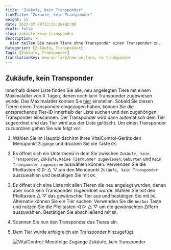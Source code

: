 ```yaml
---
title: "Zukäufe, kein Transponder"
linkTitle: "Zukäufe, kein Transponder"
weight: 15
date: 2023-07-28T13:25:28+02:00
draft: false
slug: zukäufe-kein-transponder
description: >
  Hier teilen Sie neuen Tiere ohne Transponder einen Transponder zu.
Kategorien: [Zukäufe, Transponder]
Tags: [Zukäufe, Transponder]
translationKey: new-on-farm/new-on-farm, no transponder
---
```

## Zukäufe, kein Transponder

Innerhalb dieser Liste finden Sie alle, neu angelegten Tiere mit einem Maximalalter von X Tagen, denen noch kein Transponder zugewiesen wurde. Das Maximalalter können Sie [hier](/docs/einstellungen/zuordnung-transponder/#maximalalter-zugekaufter-fresser-einstellen) einstellen. Sobald Sie diesen Tieren einen Transponder eingezogen haben, können Sie die entsprechende Tier-ID innerhalb der Liste suchen und den zugehörigen Transponder einscannen. Der Transponder wird dann automatisch dem Tier zugeordnet und das Tier wird aus der Liste gelöscht. Um einen Transponder zuzuordnen gehen Sie wie folgt vor:

1. Wählen Sie im Hauptbildschirm Ihres VitalControl-Geräts den Menüpunkt `Zugänge` und drücken Sie die Taste `OK`.

2. Es öffnet sich ein Untermenü in dem Sie zwischen `Zukäufe, kein Transponder`, `Zukäufe`, `Keine Tiernummer zugewiesen`, `Geburten` und `Kein Transponder zugewiesen` auswählen können. Verwenden Sie die Pfeiltasten ◁ ▷ △ ▽ um den Menüpunkt `Zukäufe, kein Transponder` auszuwählen und bestätigen Sie mit `OK`. 

3. Es öffnet sich eine Liste mit allen Tieren die neu angelegt wurden, denen aber noch kein Transponder zugeordnet wurde. Wählen Sie mit den Pfeiltasten △ ▽ das gewünschte Tier aus und bestätigen Sie mit `OK`. Alternativ können Sie ein Tier suchen. Verwenden Sie die `An/Aus` Taste und nutzen Sie die Pfeiltasten ◁ ▷ △ ▽ um die gewünschten Ziffern auszuwählen. Bestätigen Sie abschließend mit `OK`.

4. Scannen Sie nun den Transponder des Tieres ein. 

5. Dem Tier wurde erfolgreich ein Transponder hinzugefügt.
    
    ![VitalControl: Menüfolge Zugänge Zukäufe, kein Transponder](../bilder/keintransponder.png "Zukäufe, kein Transponder")
